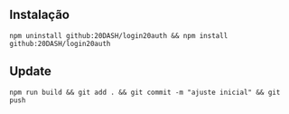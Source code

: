 ## Instalação

    npm uninstall github:20DASH/login20auth && npm install github:20DASH/login20auth

## Update

    npm run build && git add . && git commit -m "ajuste inicial" && git push
